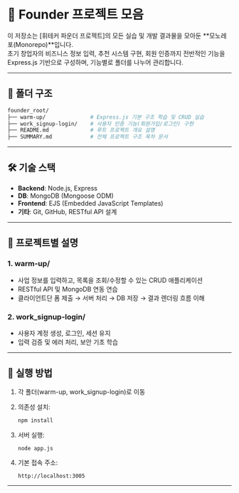 
# 🧭 Founder 프로젝트 모음

이 저장소는 [휘테커 파운더 프로젝트]의 모든 실습 및 개발 결과물을 모아둔 **모노레포(Monorepo)**입니다.  
초기 창업자의 비즈니스 정보 입력, 추천 시스템 구현, 회원 인증까지 전반적인 기능을 Express.js 기반으로 구성하며, 기능별로 폴더를 나누어 관리합니다.

---

## 📂 폴더 구조

```bash
founder_root/
├── warm-up/              # Express.js 기본 구조 학습 및 CRUD 실습
├── work_signup-login/    # 사용자 인증 기능(회원가입/로그인) 구현
├── README.md             # 루트 프로젝트 개요 설명
├── SUMMARY.md            # 전체 프로젝트 구조 목차 문서
````

---

## 🛠 기술 스택

* **Backend**: Node.js, Express
* **DB**: MongoDB (Mongoose ODM)
* **Frontend**: EJS (Embedded JavaScript Templates)
* **기타**: Git, GitHub, RESTful API 설계

---

## 📌 프로젝트별 설명

### 1. warm-up/

* 사업 정보를 입력하고, 목록을 조회/수정할 수 있는 CRUD 애플리케이션
* RESTful API 및 MongoDB 연동 연습
* 클라이언트단 폼 제출 → 서버 처리 → DB 저장 → 결과 렌더링 흐름 이해

### 2. work\_signup-login/

* 사용자 계정 생성, 로그인, 세션 유지
* 입력 검증 및 에러 처리, 보안 기초 학습

---

## 🚀 실행 방법

1. 각 폴더(warm-up, work\_signup-login)로 이동

2. 의존성 설치:

   ```bash
   npm install
   ```

3. 서버 실행:

   ```bash
   node app.js
   ```

4. 기본 접속 주소:

   ```
   http://localhost:3005
   ```

---
